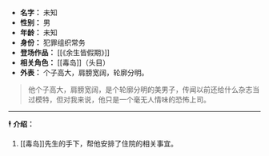 
- **名字：** 未知
- **性别：** 男
- **年龄：** 未知
- **身份：** 犯罪组织常务
- **登场作品：** [[《余生皆假期》]]
- **相关角色：** [[毒岛]]（头目）
- **外表：** 个子高大，肩膀宽阔，轮廓分明。

> 他个子高大，肩膀宽阔，是个轮廓分明的美男子，传闻以前还给什么杂志当过模特，但对我来说，他只是一个毫无人情味的恐怖上司。

---

🕴️ **介绍：** 

1. [[毒岛]]先生的手下，帮他安排了住院的相关事宜。
